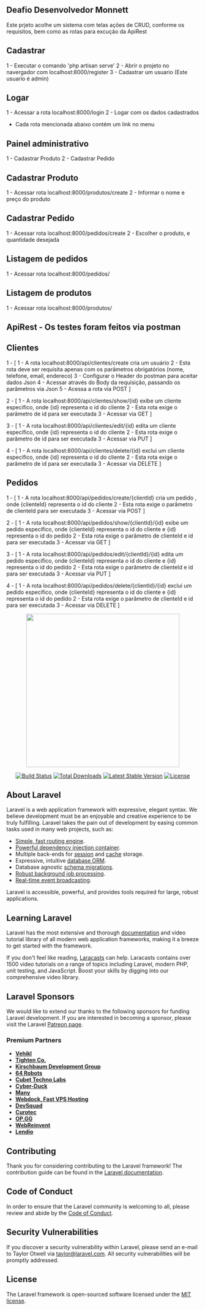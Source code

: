 ## Deafio Desenvolvedor Monnett

Este prjeto acolhe um sistema com telas ações de CRUD, conforme os requisitos, bem como as rotas para excução da ApiRest


## Cadastrar 
1 - Executar o comando 'php artisan serve'
2 - Abrir o projeto no navergador com localhost:8000/register
3 - Cadastrar um usuario (Este usuario é admin)

## Logar

1 - Acessar a rota localhost:8000/login
2 - Logar com os dados cadastrados

- Cada rota mencionada abaixo contém um link no menu

## Painel administrativo

1 - Cadastrar Produto
2 - Cadastrar Pedido

## Cadastrar Produto

1 - Acessar rota localhost:8000/produtos/create
2 - Informar o nome e preço do produto

## Cadastrar Pedido

1 - Acessar rota localhost:8000/pedidos/create
2 - Escolher o produto, e quantidade desejada

## Listagem de pedidos

1 - Acessar rota localhost:8000/pedidos/

## Listagem de produtos

1 - Acessar rota localhost:8000/produtos/

## ApiRest - Os testes foram feitos via postman

## Clientes
1 - [
    1 - A rota localhost:8000/api/clientes/create cria um usuário
    2 - Esta rota deve ser requisita apenas com os parâmetros obrigatórios (nome, telefone, email, endereco)
    3 - Configurar o Header do postman para aceitar dados Json
    4 - Acessar através do Body da requisição, passando os parâmetros via Json
    5 - Acessa a rota via POST
] 

2 - [
    1 - A rota localhost:8000/api/clientes/show/{id} exibe um cliente específico, onde {id} representa o id do cliente
    2 - Esta rota exige o parâmetro de id para ser executada
    3 - Acessar via GET
]

3 - [
    1 - A rota localhost:8000/api/clientes/edit/{id} edita um cliente específico, onde {id} representa o id do cliente
    2 - Esta rota exige o parâmetro de id para ser executada
    3 - Acessar via PUT
]

4 - [
    1 - A rota localhost:8000/api/clientes/delete/{id} exclui um cliente específico, onde {id} representa o id do cliente
    2 - Esta rota exige o parâmetro de id para ser executada
    3 - Acessar via DELETE
]

## Pedidos

1 - [
    1 - A rota localhost:8000/api/pedidos/create/{clientId} cria um pedido , onde {clienteId} representa o id do cliente
    2 - Esta rota exige o parâmetro de clienteId para ser executada
    3 - Acessar via POST
]

2 - [
    1 - A rota localhost:8000/api/pedidos/show/{clientId}/{id} exibe um pedido específico, onde {clienteId} representa o id do cliente e {id} representa o id do pedido
    2 - Esta rota exige o parâmetro de clienteId e id para ser executada
    3 - Acessar via GET
]

3 - [
    1 - A rota localhost:8000/api/pedidos/edit/{clientId}/{id} edita um pedido específico, onde {clienteId} representa o id do cliente e {id} representa o id do pedido
    2 - Esta rota exige o parâmetro de clienteId e id para ser executada
    3 - Acessar via PUT
]

4 - [
    1 - A rota localhost:8000/api/pedidos/delete/{clientId}/{id} exclui um pedido específico, onde {clienteId} representa o id do cliente e {id} representa o id do pedido
    2 - Esta rota exige o parâmetro de clienteId e id para ser executada
    3 - Acessar via DELETE
]


<p align="center"><a href="https://laravel.com" target="_blank"><img src="https://raw.githubusercontent.com/laravel/art/master/logo-lockup/5%20SVG/2%20CMYK/1%20Full%20Color/laravel-logolockup-cmyk-red.svg" width="400"></a></p>

<p align="center">
<a href="https://travis-ci.org/laravel/framework"><img src="https://travis-ci.org/laravel/framework.svg" alt="Build Status"></a>
<a href="https://packagist.org/packages/laravel/framework"><img src="https://img.shields.io/packagist/dt/laravel/framework" alt="Total Downloads"></a>
<a href="https://packagist.org/packages/laravel/framework"><img src="https://img.shields.io/packagist/v/laravel/framework" alt="Latest Stable Version"></a>
<a href="https://packagist.org/packages/laravel/framework"><img src="https://img.shields.io/packagist/l/laravel/framework" alt="License"></a>
</p>

## About Laravel

Laravel is a web application framework with expressive, elegant syntax. We believe development must be an enjoyable and creative experience to be truly fulfilling. Laravel takes the pain out of development by easing common tasks used in many web projects, such as:

- [Simple, fast routing engine](https://laravel.com/docs/routing).
- [Powerful dependency injection container](https://laravel.com/docs/container).
- Multiple back-ends for [session](https://laravel.com/docs/session) and [cache](https://laravel.com/docs/cache) storage.
- Expressive, intuitive [database ORM](https://laravel.com/docs/eloquent).
- Database agnostic [schema migrations](https://laravel.com/docs/migrations).
- [Robust background job processing](https://laravel.com/docs/queues).
- [Real-time event broadcasting](https://laravel.com/docs/broadcasting).

Laravel is accessible, powerful, and provides tools required for large, robust applications.

## Learning Laravel

Laravel has the most extensive and thorough [documentation](https://laravel.com/docs) and video tutorial library of all modern web application frameworks, making it a breeze to get started with the framework.

If you don't feel like reading, [Laracasts](https://laracasts.com) can help. Laracasts contains over 1500 video tutorials on a range of topics including Laravel, modern PHP, unit testing, and JavaScript. Boost your skills by digging into our comprehensive video library.

## Laravel Sponsors

We would like to extend our thanks to the following sponsors for funding Laravel development. If you are interested in becoming a sponsor, please visit the Laravel [Patreon page](https://patreon.com/taylorotwell).

### Premium Partners

- **[Vehikl](https://vehikl.com/)**
- **[Tighten Co.](https://tighten.co)**
- **[Kirschbaum Development Group](https://kirschbaumdevelopment.com)**
- **[64 Robots](https://64robots.com)**
- **[Cubet Techno Labs](https://cubettech.com)**
- **[Cyber-Duck](https://cyber-duck.co.uk)**
- **[Many](https://www.many.co.uk)**
- **[Webdock, Fast VPS Hosting](https://www.webdock.io/en)**
- **[DevSquad](https://devsquad.com)**
- **[Curotec](https://www.curotec.com/services/technologies/laravel/)**
- **[OP.GG](https://op.gg)**
- **[WebReinvent](https://webreinvent.com/?utm_source=laravel&utm_medium=github&utm_campaign=patreon-sponsors)**
- **[Lendio](https://lendio.com)**

## Contributing

Thank you for considering contributing to the Laravel framework! The contribution guide can be found in the [Laravel documentation](https://laravel.com/docs/contributions).

## Code of Conduct

In order to ensure that the Laravel community is welcoming to all, please review and abide by the [Code of Conduct](https://laravel.com/docs/contributions#code-of-conduct).

## Security Vulnerabilities

If you discover a security vulnerability within Laravel, please send an e-mail to Taylor Otwell via [taylor@laravel.com](mailto:taylor@laravel.com). All security vulnerabilities will be promptly addressed.

## License

The Laravel framework is open-sourced software licensed under the [MIT license](https://opensource.org/licenses/MIT).
